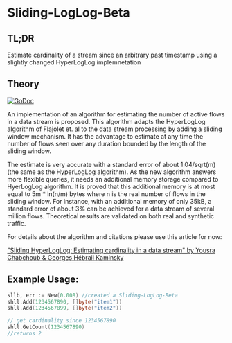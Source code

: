 # Sliding-LogLog-Beta

## TL;DR
Estimate cardinality of a stream since an arbitrary past timestamp using a slightly changed HyperLogLog implemnetation

## Theory
[![GoDoc](https://godoc.org/github.com/seiflotfy/sllb?status.svg)](https://godoc.org/github.com/seiflotfy/sllb)

An implementation of an algorithm for estimating the number of active flows in a data stream is proposed. This algorithm adapts the HyperLogLog algorithm of Flajolet et. al to the data stream processing by adding a sliding window mechanism. It has the advantage to estimate at any time the number of flows seen over any duration bounded by the length of the sliding window.

The estimate is very accurate with a standard error of about 1.04/sqrt(m) (the same as the HyperLogLog algorithm). As the new algorithm answers more flexible queries, it needs an additional memory storage compared to HyerLogLog algorithm. It is proved that this additional memory is at most equal to 5m * ln(n/m) bytes where n is the real number of flows in the sliding window. For instance, with an additional memory of only 35kB, a standard error of about 3% can be achieved for a data stream of several million flows. Theoretical results are validated on both real and synthetic traffic.

For details about the algorithm and citations please use this article for now:

["Sliding HyperLogLog: Estimating cardinality in a data stream" by Yousra Chabchoub & Georges Hébrail Kaminsky](https://hal.archives-ouvertes.fr/hal-00465313/file/sliding_HyperLogLog.pdf)

## Example Usage:
```go
sllb, err := New(0.008) //created a Sliding-LogLog-Beta
shll.Add(1234567890, []byte("item1"))
shll.Add(1234567899, []byte("item2"))

// get cardinality since 1234567890
shll.GetCount(1234567890)
//returns 2
```
